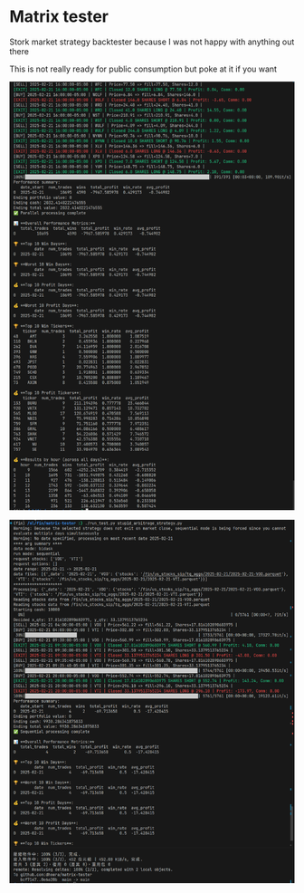 # Matrix tester

Stork market strategy backtester because I was not happy with anything out there

This is not really ready for public consumption but poke at it if you want

![image](/screenshots/screenshot1.png?raw=true "image")

![image](/screenshots/screenshot0.png?raw=true "image")
